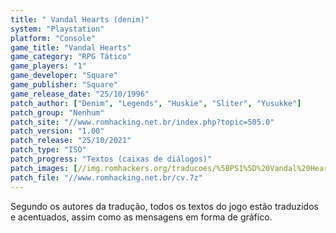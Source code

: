 ```yaml
---
title: " Vandal Hearts (denim)"
system: "Playstation"
platform: "Console"
game_title: "Vandal Hearts"
game_category: "RPG Tático"
game_players: "1"
game_developer: "Square"
game_publisher: "Square"
game_release_date: "25/10/1996"
patch_author: ["Denim", "Legends", "Huskie", "Sliter", "Yusukke"]
patch_group: "Nenhum"
patch_site: "//www.romhacking.net.br/index.php?topic=505.0"
patch_version: "1.00"
patch_release: "25/10/2021"
patch_type: "ISO"
patch_progress: "Textos (caixas de diálogos)"
patch_images: [//img.romhackers.org/traducoes/%5BPS1%5D%20Vandal%20Hearts%20-%20Denim%20-%2001.png,//img.romhackers.org/traducoes/%5BPS1%5D%20Vandal%20Hearts%20-%20Denim%20-%2002.png,//img.romhackers.org/traducoes/%5BPS1%5D%20Vandal%20Hearts%20-%20Denim%20-%2003.png,//img.romhackers.org/traducoes/%5BPS1%5D%20Vandal%20Hearts%20-%20Denim%20-%2004.png,//img.romhackers.org/traducoes/%5BPS1%5D%20Vandal%20Hearts%20-%20Denim%20-%2005.png,//img.romhackers.org/traducoes/%5BPS1%5D%20Vandal%20Hearts%20-%20Denim%20-%2006.png]
patch_file: "//www.romhacking.net.br/cv.7z"
---
```

Segundo os autores da tradução, todos os textos do jogo estão traduzidos e acentuados, assim como as mensagens em forma de gráfico.